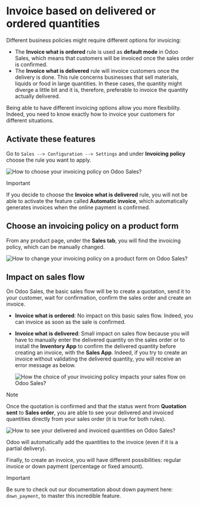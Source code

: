 # Invoice based on delivered or ordered quantities

Different business policies might require different options for
invoicing:

  - The **Invoice what is ordered** rule is used as **default mode** in
    Odoo Sales, which means that customers will be invoiced once the
    sales order is confirmed.
  - The **Invoice what is delivered** rule will invoice customers once
    the delivery is done. This rule concerns businesses that sell
    materials, liquids or food in large quantities. In these cases, the
    quantity might diverge a little bit and it is, therefore, preferable
    to invoice the quantity actually delivered.

Being able to have different invoicing options allow you more
flexibility. Indeed, you need to know exactly how to invoice your
customers for different situations.

## Activate these features

Go to `Sales --> Configuration --> Settings` and under **Invoicing
policy** choose the rule you want to apply.

![How to choose your invoicing policy on Odoo
Sales?](invoicing_policy/invoicing_policy_1.png)

<div class="important">

<div class="title">

Important

</div>

If you decide to choose the **Invoice what is delivered** rule, you will
not be able to activate the feature called **Automatic invoice**, which
automatically generates invoices when the online payment is confirmed.

</div>

## Choose an invoicing policy on a product form

From any product page, under the **Sales tab**, you will find the
invoicing policy, which can be manually changed.

![How to change your invoicing policy on a product form on Odoo
Sales?](invoicing_policy/invoicing_policy_5.png)

## Impact on sales flow

On Odoo Sales, the basic sales flow will be to create a quotation, send
it to your customer, wait for confirmation, confirm the sales order and
create an invoice.

  - **Invoice what is ordered**: No impact on this basic sales flow.
    Indeed, you can invoice as soon as the sale is confirmed.

  - **Invoice what is delivered**: Small impact on sales flow because
    you will have to manually enter the delivered quantity on the sales
    order or to install the **Inventory App** to confirm the delivered
    quantity before creating an invoice, with the **Sales App**. Indeed,
    if you try to create an invoice without validating the delivered
    quantity, you will receive an error message as below.
    
    ![How the choice of your invoicing policy impacts your sales flow on
    Odoo Sales?](invoicing_policy/invoicing_policy_3.png)

<div class="note">

<div class="title">

Note

</div>

Once the quotation is confirmed and that the status went from
**Quotation sent** to **Sales order**, you are able to see your
delivered and invoiced quantities directly from your sales order (it is
true for both rules).

![How to see your delivered and invoiced quantities on Odoo
Sales?](invoicing_policy/invoicing_policy_4.png)

Odoo will automatically add the quantities to the invoice (even if it is
a partial delivery).

</div>

Finally, to create an invoice, you will have different possibilities:
regular invoice or down payment (percentage or fixed amount).

<div class="important">

<div class="title">

Important

</div>

Be sure to check out our documentation about down payment here:
`down_payment`, to master this incredible feature.

</div>
